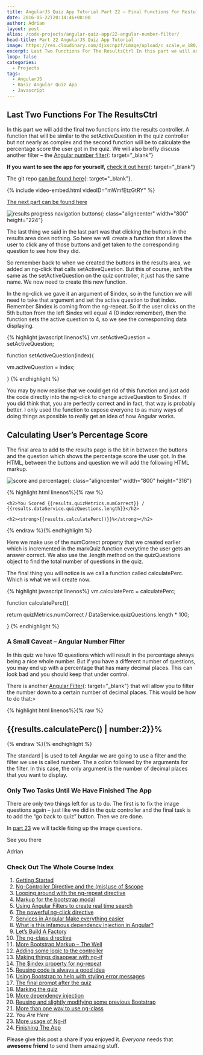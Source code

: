 ```yaml
---
title: AngularJS Quiz App Tutorial Part 22 – Final Functions For RestultsCtrl
date: 2016-05-22T20:14:46+00:00
author: Adrian
layout: post
alias: /code-projects/angular-quiz-app/22-angular-number-filter/
head-title: Part 22 AngularJS Quiz App Tutorial
image: https://res.cloudinary.com/djxscnpzf/image/upload/c_scale,w_180/v1463932393/Angular-quiz-part-22_zw1ina.jpg
excerpt: Last Two Functions For The ResultsCtrl In this part we will add the final two functions into the results controller. A function that will be similar to the setActiveQuestion in the quiz controller but not nearly as complex and the …
loop: false
categories:
  - Projects
tags:
  - AngularJS
  - Basic Angular Quiz App
  - Javascript
---
```

## Last Two Functions For The ResultsCtrl

In this part we will add the final two functions into the results controller. A function that will be similar to the setActiveQuestion in the quiz controller but not nearly as complex and the second function will be to calculate the percentage score the user got in the quiz. We will also briefly discuss another filter &#8211; the [Angular number filter](https://docs.angularjs.org/api/ng/filter/number){: target="_blank"}<!--_-->

**If you want to see the app for yourself,** [check it out here]({{site.baseurl}}/turtlefacts){: target="_blank"}<!--_-->

The git repo [can be found here](https://github.com/adiman9/HungryTurtleFactQuiz){: target="_blank"}<!--_-->.

{% include video-embed.html videoID="mWmfEtzGtRY" %}

[The next part can be found here]({{site.baseurl}}/projects/angular-quiz-app/23-angular-ng-if/)

![results progress navigation buttons](https://res.cloudinary.com/djxscnpzf/image/upload/c_scale,w_800/v1464631575/results_progress_button_navigation_rppnlx.jpg){: class="aligncenter" width="800" height="224"}

The last thing we said in the last part was that clicking the buttons in the results area does nothing. So here we will create a function that allows the user to click any of those buttons and get taken to the corresponding question to see how they did.

So remember back to when we created the buttons in the results area, we added an ng-click that calls setActiveQuestion. But this of course, isn’t the same as the setActiveQuestion on the quiz controller, it just has the same name. We now need to create this new function.

In the ng-click we gave it an argument of $index, so in the function we will need to take that argument and set the active question to that index. Remember $index is coming from the ng-repeat. So if the user clicks on the 5th button from the left $index will equal 4 (0 index remember), then the function sets the active question to 4, so we see the corresponding data displaying.

{% highlight javascript linenos%}
vm.setActiveQuestion = setActiveQuestion;

function setActiveQuestion(index){

  vm.activeQuestion = index;

}
{% endhighlight %}

You may by now realise that we could get rid of this function and just add the code directly into the ng-click to change activeQuestion to $index. If you did think that, you are perfectly correct and in fact, that way is probably better. I only used the function to expose everyone to as many ways of doing things as possible to really get an idea of how Angular works.

## Calculating User&#8217;s Percentage Score

The final area to add to the results page is the bit in between the buttons and the question which shows the percentage score the user got. In the HTML, between the buttons and question we will add the following HTML markup.

![score and percentage](https://res.cloudinary.com/djxscnpzf/image/upload/c_scale,w_800/v1464631575/percentage_score_area_kbddbv.jpg){: class="aligncenter" width="800" height="316"}

{% highlight html linenos%}{% raw %}
<div class="row">
  <div class="col-xs-12 top-buffer">
      
    <h2>You Scored {{results.quizMetrics.numCorrect}} / {{results.dataService.quizQuestions.length}}</h2>
                
    <h2><strong>{{results.calculatePerc()}}%</strong></h2>

  </div>
</div>
{% endraw %}{% endhighlight %}

Here we make use of the numCorrect property that we created earlier which is incremented in the markQuiz function everytime the user gets an answer correct. We also use the .length method on the quizQuestions object to find the total number of questions in the quiz.

The final thing you will notice is we call a function called calculatePerc. Which is what we will create now.

{% highlight javascript linenos%}
vm.calculatePerc = calculatePerc;

function calculatePerc(){

  return quizMetrics.numCorrect / DataService.quizQuestions.length * 100;

}
{% endhighlight %}

### A Small Caveat &#8211; Angular Number Filter

In this quiz we have 10 questions which will result in the percentage always being a nice whole number. But if you have a different number of questions, you may end up with a percentage that has many decimal places. This can look bad and you should keep that under control.

There is another [Angular Filter](https://docs.angularjs.org/api/ng/filter/number){: target="_blank"}<!--_--> that will allow you to filter the number down to a certain number of decimal places. This would be how to do that:>

{% highlight html linenos%}{% raw %}
<h2><strong>{{results.calculatePerc() | number:2}}%</strong></h2>
{% endraw %}{% endhighlight %}

The standard \| is used to tell Angular we are going to use a filter and the filter we use is called number. The a colon followed by the arguments for the filter. In this case, the only argument is the number of decimal places that you want to display.

### Only Two Tasks Until We Have Finished The App

There are only two things left for us to do. The first is to fix the image questions again &#8211; just like we did in the quiz controller and the final task is to add the “go back to quiz” button. Then we are done.

In [part 23]({{site.baseurl}}/projects/angular-quiz-app/23-angular-ng-if/) we will tackle fixing up the image questions.

See you there

Adrian

### Check Out The Whole Course Index

1. [Getting Started]({{site.baseurl}}/projects/1-build-angular-quiz-app-scratch/)
2. [Ng-Controller Directive and the (mis)use of $scope]({{site.baseurl}}/projects/angular-quiz-app/2-ng-controller-scope/)
3. [Looping around with the ng-repeat directive]({{site.baseurl}}/projects/angular-quiz-app/3-ng-repeat-directive/)
4. [Markup for the bootstrap modal]({{site.baseurl}}/projects/angular-quiz-app/4-bootstrap-modal/)
5. [Using Angular Filters to create real time search]({{site.baseurl}}/projects/angular-quiz-app/5-angular-filters/)
6. [The powerful ng-click directive]({{site.baseurl}}/projects/angular-quiz-app/6-ng-click-directive/)
7. [Services in Angular Make everything easier]({{site.baseurl}}/projects/angular-quiz-app/7-angular-services/)
8. [What is this infamous dependency injection in Angular?]({{site.baseurl}}/projects/angular-quiz-app/8-dependency-injection/)
9. [Let&#8217;s Build A Factory]({{site.baseurl}}/projects/angular-quiz-app/9-angular-factories/)
10. [The ng-class directive]({{site.baseurl}}/projects/angular-quiz-app/10-ng-class/)
11. [More Bootstrap Markup &#8211; The Well]({{site.baseurl}}/projects/angular-quiz-app/11-bootstrap-well/)
12. [Adding some logic to the controller]({{site.baseurl}}/projects/angular-quiz-app/12-controller-logic/)
13. [Making things disappear with ng-if]({{site.baseurl}}/projects/angular-quiz-app/13-ng-if/)
14. [The $index property for ng-repeat]({{site.baseurl}}/projects/angular-quiz-app/14-index-for-ng-repeat/)
15. [Reusing code is always a good idea]({{site.baseurl}}/projects/angular-quiz-app/15-reusing-code/)
16. [Using Bootstrap to help with styling error messages]({{site.baseurl}}/projects/angular-quiz-app/16-bootstrap-alerts/)
17. [The final prompt after the quiz]({{site.baseurl}}/projects/angular-quiz-app/17-final-prompt/)
18. [Marking the quiz]({{site.baseurl}}/projects/angular-quiz-app/18-marking-the-quiz/)
19. [More dependency injection]({{site.baseurl}}/projects/angular-quiz-app/19-angular-dependency-injection/)
20. [Reusing and slightly modifying some previous Bootstrap]({{site.baseurl}}/projects/angular-quiz-app/20-familiar-bootstrap/)
21. [More than one way to use ng-class]({{site.baseurl}}/projects/angular-quiz-app/21-function-with-ng-class/)
22. *You Are Here*
23. [More usage of Ng-if]({{site.baseurl}}/projects/angular-quiz-app/23-angular-ng-if/)
24. [Finishing The App]({{site.baseurl}}/projects/angular-quiz-app/24-finished-angular-project/)


Please give this post a share if you enjoyed it. _Everyone_ needs that **awesome friend** to send them amazing stuff.
